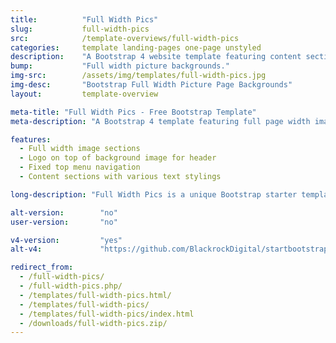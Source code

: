 ```yaml
---
title:			"Full Width Pics"
slug:			full-width-pics
src:			/template-overviews/full-width-pics
categories:		template landing-pages one-page unstyled
description:	"A Bootstrap 4 website template featuring content sections with full page width image backgrounds."
bump:			"Full width picture backgrounds."
img-src:		/assets/img/templates/full-width-pics.jpg
img-desc:		"Bootstrap Full Width Picture Page Backgrounds"
layout:			template-overview

meta-title: "Full Width Pics - Free Bootstrap Template"
meta-description: "A Bootstrap 4 template featuring full page width image backgrounds. All Start Bootstrap templates are free to download and open source."

features:
  - Full width image sections
  - Logo on top of background image for header
  - Fixed top menu navigation
  - Content sections with various text stylings

long-description: "Full Width Pics is a unique Bootstrap starter template for a landing page or a one page website. It features full width image sections with an option to include a logo in the header along with other custom design elements."

alt-version:		"no"
user-version:		"no"

v4-version:			"yes"
alt-v4:				"https://github.com/BlackrockDigital/startbootstrap-full-width-pics/archive/v4-dev.zip"

redirect_from:
  - /full-width-pics/
  - /full-width-pics.php/
  - /templates/full-width-pics.html/
  - /templates/full-width-pics/
  - /templates/full-width-pics/index.html
  - /downloads/full-width-pics.zip/
---
```

